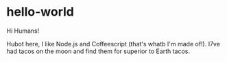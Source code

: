 # hello-world
Hi Humans!

Hubot here, I like Node.js and Coffeescript (that's whatb I'm made of!).
I7ve had tacos on the moon and find them for superior to Earth tacos.
